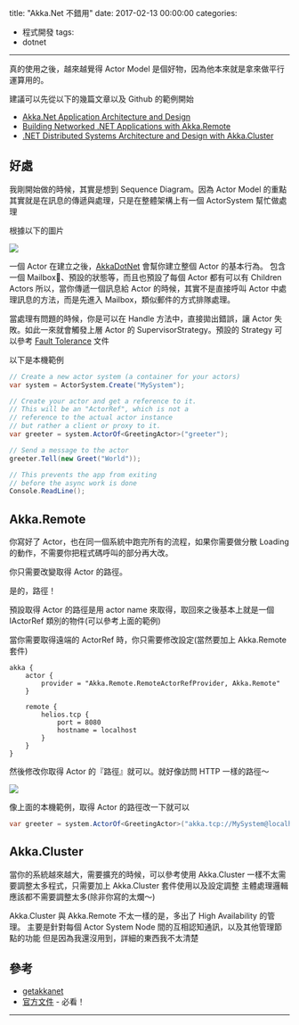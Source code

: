 title: "Akka.Net 不錯用"
date: 2017-02-13 00:00:00
categories:
- 程式開發
tags:
- dotnet
---

真的使用之後，越來越覺得 Actor Model 是個好物，因為他本來就是拿來做平行運算用的。

建議可以先從以下的幾篇文章以及 Github 的範例開始

- [Akka.Net Application Architecture and Design](https://petabridge.com/training/akka-design-patterns/)
- [Building Networked .NET Applications with Akka.Remote](https://petabridge.com/training/akka-remoting/)
- [.NET Distributed Systems Architecture and Design with Akka.Cluster](https://petabridge.com/training/akka-clustering/)

## 好處

我剛開始做的時候，其實是想到 Sequence Diagram。因為 Actor Model 的重點其實就是在訊息的傳遞與處理，只是在整體架構上有一個 ActorSystem 幫忙做處理

根據以下的圖片

![](http://getakka.net/docs/images/actor.png)

一個 Actor 在建立之後，[AkkaDotNet][] 會幫你建立整個 Actor 的基本行為。
包含一個 Mailbox、預設的狀態等，而且也預設了每個 Actor 都有可以有 Children Actors
所以，當你傳遞一個訊息給 Actor 的時候，其實不是直接呼叫 Actor 中處理訊息的方法，而是先進入 Mailbox，類似郵件的方式排隊處理。

當處理有問題的時候，你是可以在 Handle 方法中，直接拋出錯誤，讓 Actor 失敗。如此一來就會觸發上層 Actor 的 SupervisorStrategy。預設的 Strategy 可以參考 [Fault Tolerance](http://getakka.net/docs/Fault%20tolerance) 文件


以下是本機範例

```csharp
// Create a new actor system (a container for your actors)
var system = ActorSystem.Create("MySystem");

// Create your actor and get a reference to it.
// This will be an "ActorRef", which is not a
// reference to the actual actor instance
// but rather a client or proxy to it.
var greeter = system.ActorOf<GreetingActor>("greeter");

// Send a message to the actor
greeter.Tell(new Greet("World"));

// This prevents the app from exiting
// before the async work is done
Console.ReadLine();
```

## Akka.Remote

你寫好了 Actor，也在同一個系統中跑完所有的流程，如果你需要做分散 Loading 的動作，不需要你把程式碼呼叫的部分再大改。

你只需要改變取得 Actor 的路徑。

是的，路徑！

預設取得 Actor 的路徑是用 actor name 來取得，取回來之後基本上就是一個 IActorRef 類別的物件(可以參考上面的範例)

當你需要取得遠端的 ActorRef 時，你只需要修改設定(當然要加上 Akka.Remote 套件)

```
akka {
    actor {
        provider = "Akka.Remote.RemoteActorRefProvider, Akka.Remote"
    }

    remote {
        helios.tcp {
            port = 8080
            hostname = localhost
        }
    }
}
```

然後修改你取得 Actor 的『路徑』就可以。就好像訪問 HTTP 一樣的路徑～

![](http://getakka.net/docs/remoting/images/remote-address-annotation.png)

像上面的本機範例，取得 Actor 的路徑改一下就可以

```csharp
var greeter = system.ActorOf<GreetingActor>("akka.tcp://MySystem@localhost:8080/user/greeter");
```

## Akka.Cluster

當你的系統越來越大，需要擴充的時候，可以參考使用 Akka.Cluster
一樣不太需要調整太多程式，只需要加上 Akka.Cluster 套件使用以及設定調整
主體處理邏輯應該都不需要調整太多(除非你寫的太爛～)

Akka.Cluster 與 Akka.Remote 不太一樣的是，多出了 High Availability 的管理。
主要是針對每個 Actor System Node 間的互相認知通訊，以及其他管理節點的功能
但是因為我還沒用到，詳細的東西我不太清楚


## 參考

- [getakkanet](http://getakka.net)
- [官方文件](http://getakka.net/docs/) - 必看！

---
[AkkaDotNet]: http://getakka.net
